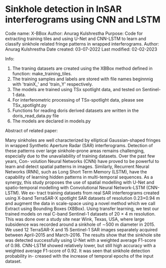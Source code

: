 # Sinkhole detection in InSAR interferograms using CNN and LSTM
Code name: X-BBox
Author: Anurag Kulshrestha
Purpose: Code for extracting training tiles and using U-Net and CNN-LSTM to learn
and classify sinkhole related fringe patterns in wrapped interferograms.
Author: Anurag Kulshrestha
Date created: 03-07-2022
Last modified: 02-02-2023

Info: 
1. The traning datasets are created using the XBBox method defined in function: make_training_tiles.
2. The training samples and labels are stored with file names beginnnig with 'trainX_' and 'train_Y' respectively.
3. The models are trained using TSx spotlight data, and tested on Sentinel-1 data.
4. For interferometric processing of TSx-spotlight data, please see TSx_spotlight.py
5. Functions for reading doris derived datasets are written in the doris_read_data.py file
6. The models are declared in models.py


Abstract of related paper:

Many sinkholes are well characterized by elliptical Gaussian-shaped fringes
in wrapped Synthetic Aperture Radar (SAR) interferograms. Detection of
these patterns over large sinkhole-prone areas remains challenging, especially
due to the unavailability of training datasets. Over the past few years, Con-
volution Neural Networks (CNN) have proved to be powerful to learn and
detect spatial patterns in images. Similarly, Recurrent Neural Networks
(RNN), such as Long Short Term Memory (LSTM), have the capability of
learning hidden patterns in multi-temporal sequences. As a synergy, this
study proposes the use of spatial modelling with U-Net and spatio-temporal
modelling with Convolutional Neural Network-LSTM (CNN-LSTM). We ex-
tract training datasets from real SAR interferograms created using X-band
TerraSAR-X spotlight SAR datasets of resolution 0.23×0.94 m and augment
the data in scale-space using a novel method which we call Extract using
Bounding Boxes (XBBox). Using transfer learning, we test our trained
models on real C-band Sentinel-1 datasets of 20 × 4 m resolution. This
was done over a study site near Wink, Texas, USA, where large subsidence
was recorded around a sinkhole of ∼500 m diameter in 2015. We used 12
TerraSAR-X and 15 Sentinel-1 SAR images separately acquired between
April-2015 and March-2016. The results show that the sinkhole site was
detected successfully using U-Net with a weighted average F1-score of 0.98.
CNN-LSTM showed relatively lower, but still high accuracy with a weighted
average F1-score of 0.92. It was seen that sinkhole detection probability in-
creased with the increase of temporal epochs of the input dataset.
